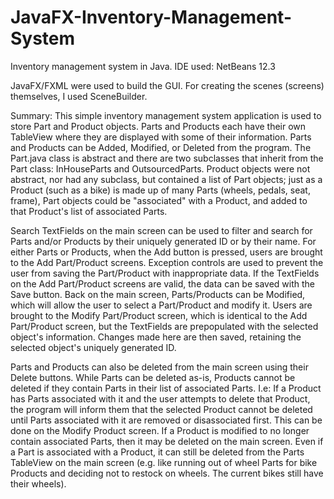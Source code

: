 # JavaFX-Inventory-Management-System
Inventory management system in Java.
IDE used: NetBeans 12.3

JavaFX/FXML were used to build the GUI. For creating the scenes (screens) themselves, I used SceneBuilder.

Summary:
This simple inventory management system application is used to store Part and Product objects. Parts and Products each have their own TableView where they are displayed with some of their information. Parts and Products can be Added, Modified, or Deleted from the program. The Part.java class is abstract and there are two subclasses that inherit from the Part class: InHouseParts and OutsourcedParts. Product objects were not abstract, nor had any subclass, but contained a list of Part objects; just as a Product (such as a bike) is made up of many Parts (wheels, pedals, seat, frame), Part objects could be "associated" with a Product, and added to that Product's list of associated Parts.
  
Search TextFields on the main screen can be used to filter and search for Parts and/or Products by their uniquely generated ID or by their name. For either Parts or Products, when the Add button is pressed, users are brought to the Add Part/Product screens. Exception controls are used to prevent the user from saving the Part/Product with inappropriate data. If the TextFields on the Add Part/Product screens are valid, the data can be saved with the Save button. Back on the main screen, Parts/Products can be Modified, which will allow the user to select a Part/Product and modify it. Users are brought to the Modify Part/Product screen, which is identical to the Add Part/Product screen, but the TextFields are prepopulated with the selected object's information. Changes made here are then saved, retaining the selected object's uniquely generated ID.

Parts and Products can also be deleted from the main screen using their Delete buttons. While Parts can be deleted as-is, Products cannot be deleted if they contain Parts in their list of associated Parts. I.e: If a Product has Parts associated with it and the user attempts to delete that Product, the program will inform them that the selected Product cannot be deleted until Parts associated with it are removed or disassociated first. This can be done on the Modify Product screen. If a Product is modified to no longer contain associated Parts, then it may be deleted on the main screen. Even if a Part is associated with a Product, it can still be deleted from the Parts TableView on the main screen (e.g. like running out of wheel Parts for bike Products and deciding not to restock on wheels. The current bikes still have their wheels).
